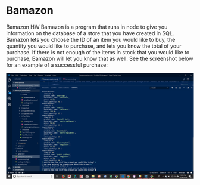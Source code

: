 # Bamazon
Bamazon HW
Bamazon is a program that runs in node to give you information on the database of a store that you have created in SQL. Bamazon lets you choose the ID of an item you would like to buy, the quantity you would like to purchase, and lets you know the total of your purchase. If there is not enough of the items in stock that you would like to purchase, Bamazon will let you know that as well. 
 See the screenshot below for an example of a successful purchase:

![screenshot](images/bamazon.png)





